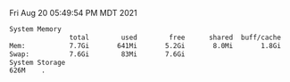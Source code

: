 Fri Aug 20 05:49:54 PM MDT 2021
```bash
System Memory
               total        used        free      shared  buff/cache   available
Mem:           7.7Gi       641Mi       5.2Gi       8.0Mi       1.8Gi       6.7Gi
Swap:          7.6Gi        83Mi       7.6Gi
System Storage
626M	.
```
